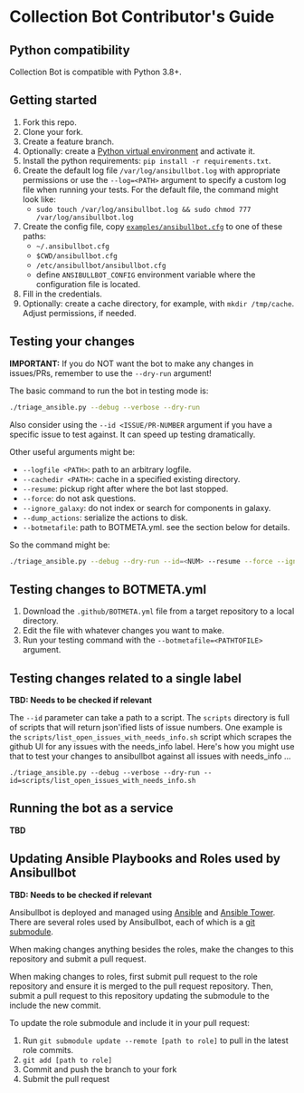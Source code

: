 # Collection Bot Contributor's Guide

## Python compatibility

Collection Bot is compatible with Python 3.8+.

## Getting started

1. Fork this repo.
2. Clone your fork.
3. Create a feature branch.
4. Optionally: create a [Python virtual environment](https://realpython.com/python-virtual-environments-a-primer/) and activate it.
4. Install the python requirements: `pip install -r requirements.txt`.
5. Create the default log file `/var/log/ansibullbot.log` with appropriate permissions or use the `--log=<PATH>` argument to specify a custom log file when running your tests. For the default file, the command might look like:
    * `sudo touch /var/log/ansibullbot.log && sudo chmod 777 /var/log/ansibullbot.log`
6. Create the config file, copy [`examples/ansibullbot.cfg`](https://github.com/ansible-community/collection_bot/blob/main/examples/ansibullbot.cfg) to one of these paths:
    * `~/.ansibullbot.cfg`
    * `$CWD/ansibullbot.cfg`
    * `/etc/ansibullbot/ansibullbot.cfg`
    * define `ANSIBULLBOT_CONFIG` environment variable where the configuration file is located.
7. Fill in the credentials.
8. Optionally: create a cache directory, for example, with `mkdir /tmp/cache`. Adjust permissions, if needed.

## Testing your changes

**IMPORTANT:** If you do NOT want the bot to make any changes in issues/PRs, remember to use the `--dry-run` argument!

The basic command to run the bot in testing mode is:

```bash
./triage_ansible.py --debug --verbose --dry-run
```

Also consider using the `--id <ISSUE/PR-NUMBER` argument if you have a specific issue to test against. It can speed up testing dramatically.

Other useful arguments might be:
- `--logfile <PATH>`: path to an arbitrary logfile.
- `--cachedir <PATH>`: cache in a specified existing directory.
- `--resume`: pickup right after where the bot last stopped.
- `--force`: do not ask questions.
- `--ignore_galaxy`: do not index or search for components in galaxy.
- `--dump_actions`: serialize the actions to disk.
- `--botmetafile`: path to BOTMETA.yml. see the section below for details.

So the command might be:

```bash
./triage_ansible.py --debug --dry-run --id=<NUM> --resume --force --ignore_galaxy --dump_actions --logfile=/tmp/ansibullbot.log --cachedir=/tmp/cache --botmetafile=/tmp/BOTMETA.yml
```

## Testing changes to BOTMETA.yml

1. Download the `.github/BOTMETA.yml` file from a target repository to a local directory.
2. Edit the file with whatever changes you want to make.
3. Run your testing command with the `--botmetafile=<PATHTOFILE>` argument.

## Testing changes related to a single label

**TBD: Needs to be checked if relevant**

The `--id` parameter can take a path to a script. The `scripts` directory is full of scripts that will return json'ified lists of issue numbers. One example is the `scripts/list_open_issues_with_needs_info.sh` script which scrapes the github UI for any issues with the needs_info label. Here's how you might use that to test your changes to ansibullbot against all issues with needs_info ...

```
./triage_ansible.py --debug --verbose --dry-run --id=scripts/list_open_issues_with_needs_info.sh
```

## Running the bot as a service

**TBD**

## Updating Ansible Playbooks and Roles used by Ansibullbot ##

**TBD: Needs to be checked if relevant**

Ansibullbot is deployed and managed using [Ansible](https://www.ansible.com) and [Ansible Tower](https://www.ansible.com/tower). There are several roles used by Ansibullbot, each of which is a [git submodule](https://git-scm.com/book/en/v2/Git-Tools-Submodules).

When making changes anything besides the roles, make the changes to this repository and submit a pull request.

When making changes to roles, first submit pull request to the role repository and ensure it is merged to the pull request repository. Then, submit a pull request to this repository updating the submodule to the include the new commit.

To update the role submodule and include it in your pull request:

1. Run `git submodule update --remote [path to role]` to pull in the latest role commits.
1. `git add [path to role]`
1. Commit and push the branch to your fork
2. Submit the pull request
